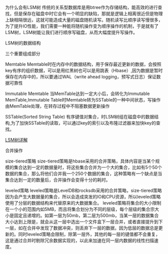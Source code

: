 为什么会有LSM树
传统的关系型数据库是用btree作为存储结构，能高效的进行查找，但是保存在磁盘中时它会有一个明显的缺陷，那就是逻辑上相离很近但是物理
上缺相隔很远，这就可能造成大量的磁盘随机读写。随机读写比顺序读写慢很多，为了提升IO性能，我们需要一种能将随机操作变为顺序操作的机制，于是就有了LSM树，LSM树能让我们进行顺序写磁盘，从而大幅度提升写操作。

LSM树的数据结构

三个重要组成部分

Memtable
Memtable时在内存中的数据结构，用于保存最近更新的数据，会按照key有序的组织数据，可以是用红黑树也可以是用跳表（Hbase）,因为数据是暂时保存在内存中的，所以要通过WAL（write ahead logging，预写式日志）保证数据可靠性

Immutable Memtable
当MemTable达到一定大小后，会转化为Immutable MemTable,Immutable Table时Memtable转为SSTable的一种中间状态，写操作由MemTable处理，在转存过程中不阻塞数据更新操作

SSTable(Sorted String Table)
有序键值对集合，时LSM树组在磁盘中的数据结构,为了加快SSTable的读取，可以通过key的索引以及布隆过滤器来加快key的查找。


[LSM树详解](https://zhuanlan.zhihu.com/p/181498475)

合并操作

size-tiered策略
size-tiered策略是hbase采用的合并策略，具体内容是当某个规模的集合达到一定的数据量时，将这些集合合并为一个大的集合，比如有5个50个数据的集合，那么将他们合并我一个250个数据的集合，这种策略有一个缺点是当集合达到一定的数量后，合并操作会变得十分的耗时。

leveled策略
leveled策略是LevelDB和rocksdb采用的合并策略，size-tiered策略因为会产生大数据量的集合，所以会造成突发的IO和CPU资源，所以leveled策略使用了分层的数据结构来代替原来的大数据集合。
leveled策略将集合的大小限制在一个小的范围内如5MB，而且将集合划分为不同的层级，每个层级的集合宗大小是固定且递增的。如第一层为50mb，第二层为500mb，当某一层的数据集合大小达到上限是，就会从这一层中选出一个文件盒下一层合并，或者直接提升到下一层，如在合并中发现了数据冲突，则丢弃下一层的数据，因为低层的数据总是更新的。同时leveled策略会限制，除第一层外，其他的每一层的键值都不会重复，这是通过合并时剔除冗余数据实现的，以此来加速在同一层内数据的线性扫描速度。